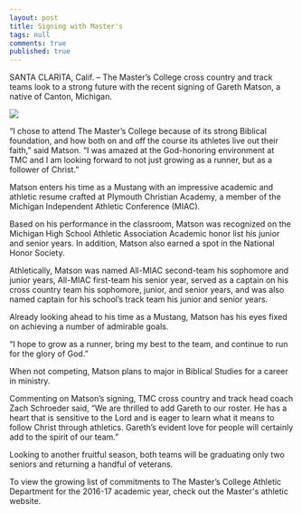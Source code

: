 ```yaml
---
layout: post
title: Signing with Master's
tags: null
comments: true
published: true
---
```

SANTA CLARITA, Calif. – The Master’s College cross country and track teams look to a strong future with the recent signing of Gareth Matson, a native of Canton, Michigan. 

![]({{site.baseurl}}/images/img_5584.png)

“I chose to attend The Master’s College because of its strong Biblical foundation, and how both on and off the course its athletes live out their faith,” said Matson. “I was amazed at the God-honoring environment at TMC and I am looking forward to not just growing as a runner, but as a follower of Christ.”

Matson enters his time as a Mustang with an impressive academic and athletic resume crafted at Plymouth Christian Academy, a member of the Michigan Independent Athletic Conference (MIAC).

Based on his performance in the classroom, Matson was recognized on the Michigan High School Athletic Association Academic honor list his junior and senior years. In addition, Matson also earned a spot in the National Honor Society.

Athletically, Matson was named All-MIAC second-team his sophomore and junior years, All-MIAC first-team his senior year, served as a captain on his cross country team his sophomore, junior, and senior years, and was also named captain for his school’s track team his junior and senior years.

Already looking ahead to his time as a Mustang, Matson has his eyes fixed on achieving a number of admirable goals.

“I hope to grow as a runner, bring my best to the team, and continue to run for the glory of God.”

When not competing, Matson plans to major in Biblical Studies for a career in ministry.

Commenting on Matson’s signing, TMC cross country and track head coach Zach Schroeder said, “We are thrilled to add Gareth to our roster.  He has a heart that is sensitive to the Lord and is eager to learn what it means to follow Christ through athletics. Gareth’s evident love for people will certainly add to the spirit of our team.”

Looking to another fruitful season, both teams will be graduating only two seniors and returning a handful of veterans.

To view the growing list of commitments to The Master’s College Athletic Department for the 2016-17 academic year, check out the Master's athletic website.
